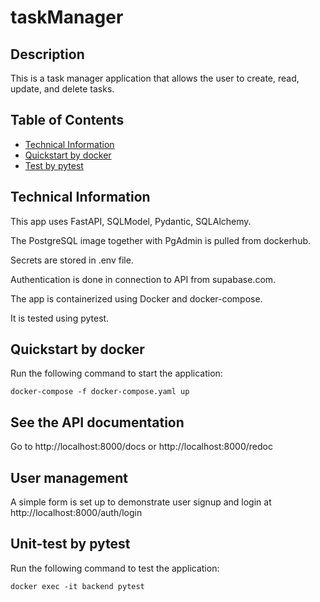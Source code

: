 # taskManager

## Description
This is a task manager application that allows the user to create, read, update, and delete tasks.

## Table of Contents
* [Technical Information](#technical-information)
* [Quickstart by docker](#quickstart-by-docker)
* [Test by pytest](#test-by-pytest)

## Technical Information
This app uses FastAPI, SQLModel, Pydantic, SQLAlchemy.

The PostgreSQL image together with PgAdmin is pulled from dockerhub.

Secrets are stored in .env file.

Authentication is done in connection to API from supabase.com.

The app is containerized using Docker and docker-compose.

It is tested using pytest.

## Quickstart by docker
Run the following command to start the application:
```
docker-compose -f docker-compose.yaml up
```

## See the API documentation
Go to http://localhost:8000/docs
or http://localhost:8000/redoc

## User management
A simple form is set up to demonstrate user signup and login at
http://localhost:8000/auth/login

## Unit-test by pytest
Run the following command to test the application:
```
docker exec -it backend pytest
```



